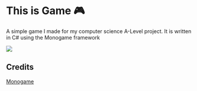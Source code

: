 # This is Game 🎮
A simple game I made for my computer science A-Level project.
It is written in C# using the Monogame framework

![](gameplay.GIF)

## Credits
[Monogame](https://www.monogame.net/)
